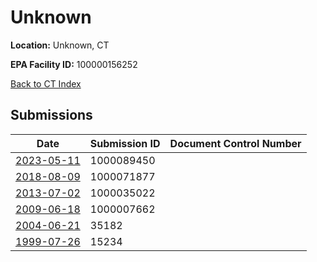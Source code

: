 # Unknown

**Location:** Unknown, CT

**EPA Facility ID:** 100000156252

[Back to CT Index](../../index.md)

## Submissions

| Date | Submission ID | Document Control Number |
|------|--------------|-------------------------|
| [2023-05-11](submissions/1000089450.md) | 1000089450 |  |
| [2018-08-09](submissions/1000071877.md) | 1000071877 |  |
| [2013-07-02](submissions/1000035022.md) | 1000035022 |  |
| [2009-06-18](submissions/1000007662.md) | 1000007662 |  |
| [2004-06-21](submissions/35182.md) | 35182 |  |
| [1999-07-26](submissions/15234.md) | 15234 |  |
